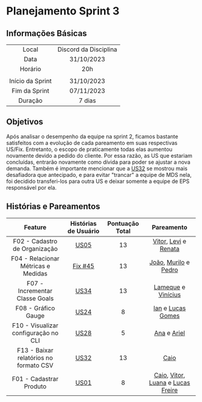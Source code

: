 # Planejamento Sprint 3

## Informações Básicas

|||
|:--:|:--:|
|Local|Discord da Disciplina|
|Data|31/10/2023|
|Horário|20h|
|||
|Início da Sprint|31/10/2023|
|Fim da Sprint|07/11/2023|
|Duração|7 dias|

## Objetivos

Após analisar o desempenho da equipe na sprint 2, ficamos bastante satisfeitos com a evolução de cada pareamento em suas respectivas US/Fix. Entretanto, o escopo de praticamente todas elas aumentou novamente devido a pedido do cliente. Por essa razão, as US que estariam concluídas, entrarão novamente como dívida para poder se ajustar a nova demanda. Também é importante mencionar que a [US32](https://github.com/fga-eps-mds/2023.2-MeasureSoftGram-DOC/issues/61) se mostrou mais desafiadora que antecipado, e para evitar "trancar" a equipe de MDS nela, foi decidido transferi-los para outra US e deixar somente a equipe de EPS responsável por ela.

## Histórias e Pareamentos

|Feature|Histórias de Usuário|Pontuação Total|Pareamento|
|:---:|:---:|:---:|:---:|
|F02 - Cadastro de Organização|[US05](https://github.com/fga-eps-mds/2023.2-MeasureSoftGram-DOC/issues/36)|13|[Vitor](https://github.com/vitorekr), [Levi](https://github.com/levilunique) e [Renata](https://github.com/Renatinha28)|
|F04 - Relacionar Métricas e Medidas| [Fix #45](https://github.com/fga-eps-mds/2023.2-MeasureSoftGram-DOC/issues/45)| 13 | [João](https://github.com/joaobisi), [Murilo](https://github.com/muriloschiler) e [Pedro](https://github.com/peHaick)|
|F07 - Incrementar Classe Goals| [US34](https://github.com/fga-eps-mds/2023.2-MeasureSoftGram-DOC/issues/96)| 13 | [Lameque](https://github.com/LamequeFernandes) e [Vinícius](https://github.com/viniciusvieira00)|
|F08 - Gráfico Gauge | [US24](https://github.com/fga-eps-mds/2023.2-MeasureSoftGram-DOC/issues/55)| 8 | [Ian](https://github.com/IanPSRocha) e [Lucas Gomes](https://github.com/LucasGlopes)|
|F10 - Visualizar configuração no CLI| [US28](https://github.com/fga-eps-mds/2023.2-MeasureSoftGram-DOC/issues/59)| 5 | [Ana](https://github.com/AnaCarolinaRodriguesLeite) e [Ariel](https://github.com/ArielSixwings)|
|F13 - Baixar relatórios no formato CSV| [US32](https://github.com/fga-eps-mds/2023.2-MeasureSoftGram-DOC/issues/61)| 13 | [Caio](https://github.com/oCaioOliveira)|
|F01 - Cadastrar Produto| [US01](https://github.com/fga-eps-mds/2023.2-MeasureSoftGram-DOC/issues/32)| 8 | [Caio](https://github.com/oCaioOliveira), [Vitor](https://github.com/vitorekr), [Luana](https://github.com/LuaMedeiros) e [Lucas Freire](https://github.com/AguionStryke)|